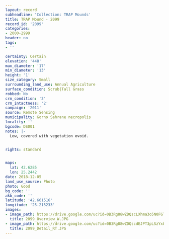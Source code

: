 ```yaml
---
layout: record
subheadline: 'Collection: TRAP Mounds'
title: TRAP Mound - 2099
record_id: '2099'
categories:
- 2000-2999
header: no
tags:
- ''

certainty: Certain
elevation: '448'
max_diameter: '17'
min_diameter: '13'
height: '1'
size_category: Small
surrounding_land_use: Annual Agriculture
surface_condition: Scrub|Tall Grass
robbed: No
crm_condition: '3'
crm_intactness: '2'
campaign: '2011'
source: Remote Sensing
municipality: Gorno Sahrane necropolis
locality: ''
bgcode: DS001
notes: |-
  Low, covered with vegetation ovoid.


rights: standard


maps:
  lat: 42.6285
  lon: 25.2442
date: 2018-12-05
land_use_source: Photo
photo: Good
bg_code: ''
akb_code: ''
latitude: '42.661516'
longitude: '25.215233'
images:
- image_path: https://drive.google.com/uc?id=0B3Rg88wZDQscLXhma3o5N0FGTGM
  title: 2099_Overview_W.JPG
- image_path: https://drive.google.com/uc?id=0B3Rg88wZDQscdEJPT3pLSzYxbUk
  title: 2099_Detail_RT.JPG
---
```

